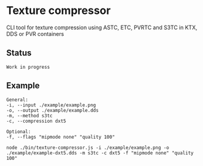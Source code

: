 # Texture compressor

CLI tool for texture compression using ASTC, ETC, PVRTC and S3TC in KTX, DDS or PVR containers

## Status

	Work in progress

## Example

	General:
	-i, --input ./example/example.png
	-o, --output ./example/example.dds
	-m, --method s3tc
	-c, --compression dxt5

	Optional:
	-f, --flags "mipmode none" "quality 100"

    node ./bin/texture-compressor.js -i ./example/example.png -o ./example/example-dxt5.dds -m s3tc -c dxt5 -f "mipmode none" "quality 100"
